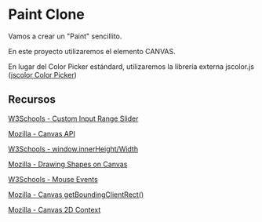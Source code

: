 # Paint Clone
Vamos a crear un "Paint" sencillito.

En este proyecto utilizaremos el elemento CANVAS.

En lugar del Color Picker estándard, utilizaremos la librería externa jscolor.js ([jscolor Color Picker](jscolor.com))

## Recursos
[W3Schools - Custom Input Range Slider](https://www.w3schools.com/howto/howto_js_rangeslider.asp)

[Mozilla - Canvas API](https://developer.mozilla.org/en-US/docs/Web/API/Canvas_API/Tutorial)

[W3Schools - window.innerHeight/Width](https://www.w3schools.com/jsref/prop_win_innerheight.asp)

[Mozilla - Drawing Shapes on Canvas](https://developer.mozilla.org/en-US/docs/Web/API/Canvas_API/Tutorial/Drawing_shapes)

[W3Schools - Mouse Events](https://www.w3schools.com/jsref/obj_mouseevent.asp)

[Mozilla - Canvas getBoundingClientRect()](https://developer.mozilla.org/en-US/docs/Web/API/Element/getBoundingClientRect)

[Mozilla - Canvas 2D Context](https://developer.mozilla.org/en-US/docs/Web/API/CanvasRenderingContext2D)